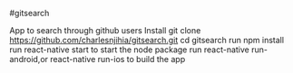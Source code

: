#gitsearch

App to search through github users
Install
git clone https://github.com/charlesnjihia/gitsearch.git
cd gitsearch
run npm install
run react-native start to start the node package
run react-native run-android,or react-native run-ios to build the app